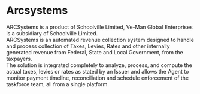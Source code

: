 # Arcsystems
ARCSystems is a product of Schoolville Limited, Ve-Man Global Enterprises is a subsidiary of Schoolville Limited.  
ARCSystems is an automated revenue collection system designed to handle and process collection of Taxes, Levies, Rates and other internally generated revenue from Federal, State and Local Government, from the taxpayers.  
The solution is integrated completely to analyze, process, and compute the actual taxes, levies or rates as stated by an Issuer and allows the Agent to monitor payment timeline, reconciliation and schedule enforcement of the taskforce team, all from a single platform.
